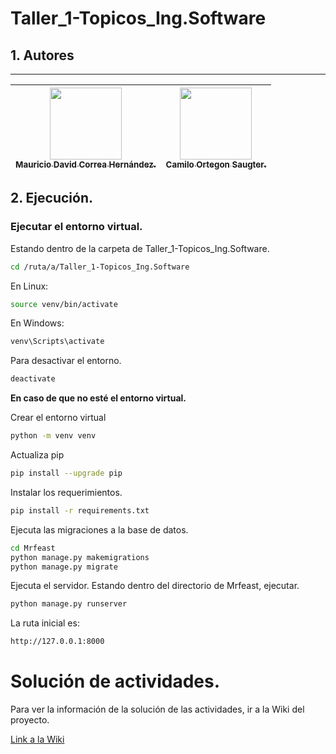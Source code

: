# Taller_1-Topicos_Ing.Software

## 1. Autores
---
[<img src="https://avatars.githubusercontent.com/u/81777898?s=400&u=2eeba9c363f9c474c7fb419ef36562e2d2b6b866&v=4" width=115><br><sub>Mauricio David Correa Hernández.</sub>](https://github.com/MauricioDCH) | [<img src="https://avatars.githubusercontent.com/u/88986744?v=4" width=115><br><sub>Camilo Ortegon Saugter.</sub>](https://github.com/cortegons) |  
| :----------------------------------------------------------------------------------------------------------------------------------------------------------------------------------------------------------: |:----------------------------------------------------------------------------------------------------------------------------------------------------------------------------------------------------------: |

## 2. Ejecución.

### Ejecutar el entorno virtual.
Estando dentro de la carpeta de Taller_1-Topicos_Ing.Software.
``` bash
cd /ruta/a/Taller_1-Topicos_Ing.Software
```

En Linux:

``` bash
source venv/bin/activate
```

En Windows:

``` bash
venv\Scripts\activate
```

Para desactivar el entorno.
``` bash
deactivate
```

**En caso de que no esté el entorno virtual.**

Crear el entorno virtual
``` bash
python -m venv venv
```

Actualiza pip

``` bash
pip install --upgrade pip
```

Instalar los requerimientos.
``` bash
pip install -r requirements.txt
```

Ejecuta las migraciones a la base de datos.

``` bash
cd Mrfeast
python manage.py makemigrations
python manage.py migrate
```

Ejecuta el servidor.
Estando dentro del directorio de Mrfeast, ejecutar.

``` bash
python manage.py runserver
```

La ruta inicial es:

``` bash
http://127.0.0.1:8000
```

# Solución de actividades.
Para ver la información de la solución de las actividades, ir a la Wiki del proyecto.

[Link a la Wiki](https://github.com/MauricioDCH/Taller_1-Topicos_Ing.Software/wiki)